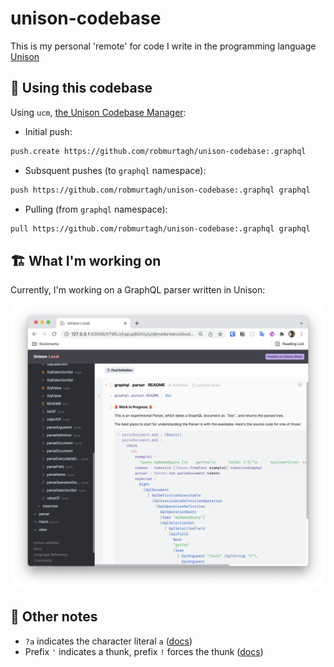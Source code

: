 # unison-codebase

This is my personal 'remote' for code I write in the programming language [Unison](https://www.unisonweb.org/)

## 🚀 Using this codebase

Using `ucm`, [the Unison Codebase Manager](https://www.unison-lang.org/learn/install-instructions/):

* Initial push:

```sh
push.create https://github.com/robmurtagh/unison-codebase:.graphql
```

* Subsquent pushes (to `graphql` namespace):

```sh
push https://github.com/robmurtagh/unison-codebase:.graphql graphql
```

* Pulling (from `graphql` namespace):

```sh
pull https://github.com/robmurtagh/unison-codebase:.graphql graphql
```

## 🏗 What I'm working on

Currently, I'm working on a GraphQL parser written in Unison:

![graphql-parser](/assets/graphql-parser.png)

## 📝 Other notes

* `?a` indicates the character literal `a` ([docs](https://www.unison-lang.org/learn/language-reference/literals/))
* Prefix `'` indicates a thunk, prefix `!` forces the thunk ([docs](https://www.unison-lang.org/learn/language-reference/delayed-computations/))
